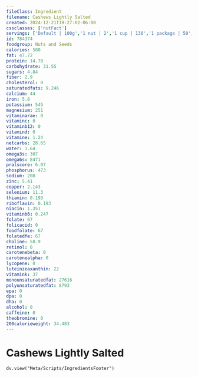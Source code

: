 ```yaml
---
fileClass: Ingredient
filename: Cashews Lightly Salted
created: 2024-12-21T19:27:02-06:00
cssclasses: ['nutFact']
servings: ['Default | 100g','1 nut | 2','1 cup | 130','1 package | 50','1 oz | 28']
id: 784374
foodgroup: Nuts and Seeds
calories: 580
fat: 47.72
protein: 14.78
carbohydrate: 31.55
sugars: 4.84
fiber: 2.9
cholesterol: 0
saturatedfats: 9.246
calcium: 44
iron: 5.8
potassium: 545
magnesium: 251
vitaminarae: 0
vitaminc: 0
vitaminb12: 0
vitamind: 0
vitamine: 1.24
netcarbs: 28.65
water: 1.64
omega3s: 307
omega6s: 8471
pralscore: 6.07
phosphorus: 473
sodium: 208
zinc: 5.41
copper: 2.143
selenium: 11.3
thiamin: 0.193
riboflavin: 0.193
niacin: 1.351
vitaminb6: 0.247
folate: 67
folicacid: 0
foodfolate: 67
folatedfe: 67
choline: 58.9
retinol: 0
carotenebeta: 0
carotenealpha: 0
lycopene: 0
luteinzeaxanthin: 22
vitamink: 37
monounsaturatedfat: 27616
polyunsaturatedfat: 8793
epa: 0
dpa: 0
dha: 0
alcohol: 0
caffeine: 0
theobromine: 0
200calorieweight: 34.483
---
```


# Cashews Lightly Salted

```dataviewjs
dv.view("Meta/Scripts/IngredientsFooter")
```